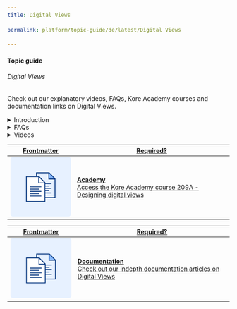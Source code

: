 ```yaml
---
title: Digital Views

permalink: platform/topic-guide/de/latest/Digital Views

---
```

#### Topic guide
###### Digital Views

  Check out our explanatory videos, FAQs, Kore Academy courses and documentation links on Digital Views.

<details class="introduction-video">
  <summary>Introduction
  </summary>
  
   [![Introduction to Digital Views](https://i.vimeocdn.com/video/873029368-78a366b9407757e066a37718d766be53d3cb90d7f27708590ca16a1400e95b89-d?mw=1300&mh=975&q=70)](https://drive.google.com/file/d/1bpT0lXUsxVCimzScgK2s3s3fPhhmKZcV/preview)

  ##### Introduction to Digital Views
  Watch this short video on creating and deploying display widgets within a chat window

</details>

<details>
  <summary>FAQs
  </summary>

  <a class="doc-link" target="_blank" href="https://developer.kore.ai/docs/bots/bot-builder-tool/digital-views/">
 
  What are Digital Views?

</a>

<a class="doc-link" target="_blank" href="https://developer.kore.ai/docs/bots/bot-builder-tool/digital-views/#Configure_Widgets">
 
  How to configure a Widget?

</a>


<a class="doc-link" target="_blank" href="https://developer.kore.ai/docs/bots/bot-builder-tool/digital-views/#Setup">
 
  How to setup a Panel?

</a>


<a class="doc-link" target="_blank" href="https://developer.kore.ai/docs/bots/bot-builder-tool/digital-views/#Set_up_Panels">

  How to include Widgets into a Panel?

</a>

<a class="doc-link" target="_blank" href="https://developer.kore.ai/docs/bots/bot-builder-tool/digital-views/#Set_up_Panels">

  How to test Panels?

</a>

<a class="doc-link" target="_blank" href="https://developer.kore.ai/docs/bots/bot-builder-tool/digital-views/#Hosting">

 How to host Digital Views?

</a>


</details>

<details >
  <summary>Videos
  </summary>

   <details-video>
   
   [![Introduction to Digital Views](https://i.vimeocdn.com/video/873029368-78a366b9407757e066a37718d766be53d3cb90d7f27708590ca16a1400e95b89-d?mw=1300&mh=975&q=70)](https://drive.google.com/file/d/1bpT0lXUsxVCimzScgK2s3s3fPhhmKZcV/preview)

  ##### Introduction to Digital Views
  Watch this short video on creating and deploying display widgets within a chat window
   </details-video>

  
</details>

<a class="doc-link" target="_blank" href="https://academy.kore.ai/Public/?li=FbhvHvNt8rbR3tu2oN%2bIWQ%3d%3d">
 

| Frontmatter | Required? |
|-------------|-------------|
| ![alt text](images/docIcon.svg "Title") | **Academy**  <br /> Access the Kore Academy course 209A - Designing digital views | 


</a>


<a class="doc-link" target="_blank" href="https://developer.kore.ai/docs/bots/bot-builder-tool/digital-views/">
 

| Frontmatter | Required? |
|-------------|-------------|
| ![alt text](images/docIcon.svg "Title") | **Documentation**  <br /> Check out our indepth documentation articles on Digital Views | 


</a>
